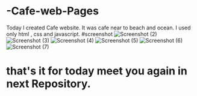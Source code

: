 # -Cafe-web-Pages
 Today I created Cafe website. It was cafe near to beach and ocean. I used only html , css and javascript.
#screenshot
![Screenshot (2)](https://github.com/user-attachments/assets/a9062aad-910f-4245-a0b2-60896006957a)
![Screenshot (3)](https://github.com/user-attachments/assets/407d36fe-327b-4933-82ae-82c4553433f3)
![Screenshot (4)](https://github.com/user-attachments/assets/982128ad-597b-4191-9bf9-41731b56ddc3)
![Screenshot (5)](https://github.com/user-attachments/assets/54e0fc46-0035-4fbb-9b17-fd3ef5bd3891)
![Screenshot (6)](https://github.com/user-attachments/assets/1ee8eb70-1f51-42b0-bfc7-80f8ce2f95b2)
![Screenshot (7)](https://github.com/user-attachments/assets/fa5265d9-572f-44a0-a753-1bff41e778e2)
# that's it for today meet you again in next Repository.
